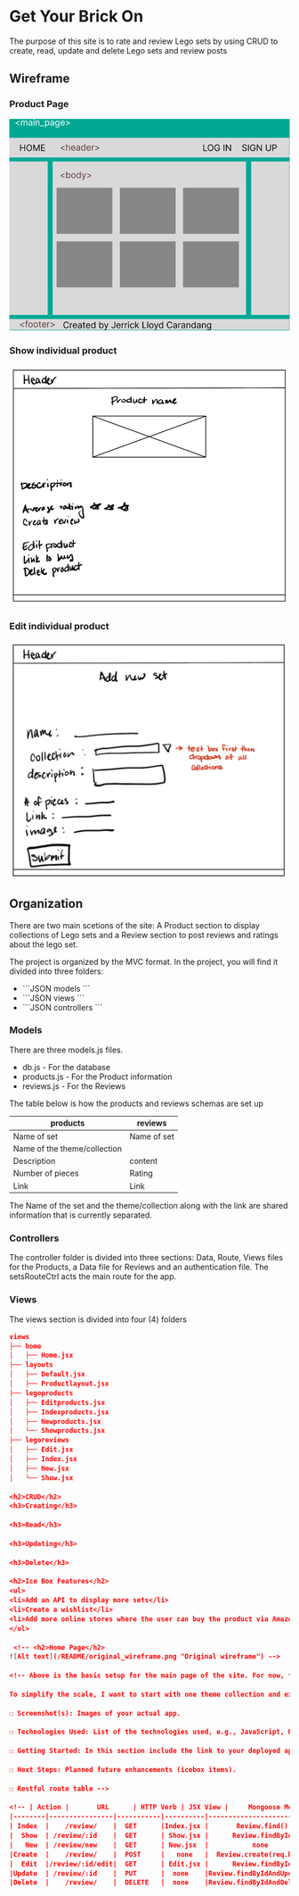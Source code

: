 <h1>Get Your Brick On</h1>
<p>The purpose of this site is to rate and review Lego sets by using CRUD to create, read, update and delete Lego sets and review posts</p>

<h2>Wireframe</h2>
<h3>Product Page</h3>

![Page1](public/Readme/product_page_WF.png)

<h3>Show individual product</h3>

![Page1](public/Readme/single_product_page.png)

<h3>Edit individual product</h3>

![Page1](public/Readme/edit_product_pg.png)

<h2>Organization</h2>
There are two main scetions of the site: A Product section to display collections of Lego sets and a Review section to post reviews and ratings about the lego set. 

The project is organized by the MVC format. In the project, you will find it divided into three folders: 

<ul>
<li>
```JSON
models
  ```
</li>
<li>
```JSON
views
  ```
</li>
<li>
```JSON
controllers
  ```
</li>
</ul>

<h3>Models</h3>
There are three models.js files.
<ul>
<li>db.js - For the database</li>
<li>products.js - For the Product information</li>
<li>reviews.js - For the Reviews </li>
</ul>
The table below is how the products and reviews schemas are set up 

|     products    |     reviews    |
|-----------------|----------------|
|   Name of set   |  Name of set   |
|    Name of the theme/collection  |
|   Description   |    content     |
| Number of pieces|     Rating     |
|      Link       |      Link      |

The Name of the set and the theme/collection along with the link are shared information that is currently separated. 

<h3>Controllers</h3>

The controller folder is divided into three sections: Data, Route, Views files for the Products, a Data file for Reviews and an authentication file. The setsRouteCtrl acts the main route for the app.

<h3>Views</h3>

The views section is divided into four (4) folders 
```JSON
views
├── home
│   ├── Home.jsx
├── layouts
│   ├── Default.jsx
│   ├── Productlayout.jsx
├── legoproducts
│   ├── Editproducts.jsx
│   ├── Indexproducts.jsx
│   ├── Newproducts.jsx
│   └── Showproducts.jsx
├── legoreviews
│   ├── Edit.jsx
│   ├── Index.jsx
│   ├── New.jsx
│   └── Show.jsx

<h2>CRUD</h2>
<h3>Creating</h3>

<h3>Read</h3>

<h3>Updating</h3>

<h3>Delete</h3>

<h2>Ice Box Features</h2>
<ul>
<li>Add an API to display more sets</li>
<li>Create a wishlist</li>
<li>Add more online stores where the user can buy the product via Amazon, Walmart, etc</li>
</ul>

 <!-- <h2>Home Page</h2>
![Alt text](/README/original_wireframe.png "Original wireframe") -->

<!-- Above is the basic setup for the main page of the site. For now, the six boxes are potential Lego set pics.

To simplify the scale, I want to start with one theme collection and expand using a API. 

☐ Screenshot(s): Images of your actual app.

☐ Technologies Used: List of the technologies used, e.g., JavaScript, HTML, CSS...

☐ Getting Started: In this section include the link to your deployed app and any instructions you deem important.

☐ Next Steps: Planned future enhancements (icebox items).

☐ Restful route table -->

<!-- | Action |       URL      | HTTP Verb | JSX View |     Mongoose Method      |
|--------|----------------|-----------|----------|--------------------------|
| Index  |    /review/    |  GET      |Index.jsx |       Review.find()      |
|  Show  | /review/:id    |  GET      | Show.jsx |      Review.findById()   |
|   New  | /review/new    |  GET      | New.jsx  |           none           |
|Create  |    /review/    |  POST     |   none   |  Review.create(req.body) |
|  Edit  |/review/:id/edit|  GET      | Edit.jsx |      Review.findById()   |
|Update  | /review/:id    |  PUT      |  none    |Review.findByIdAndUpdate()|
|Delete  |    /review/    |  DELETE   |  none    |Review.findByIdAndDelete()|   -->
